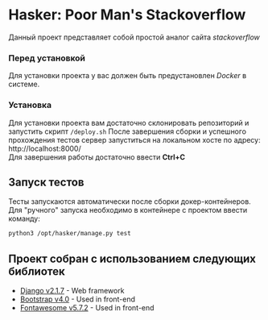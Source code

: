 # Hasker: Poor Man's Stackoverflow

Данный проект представляет собой простой аналог сайта *stackoverflow*

### Перед установкой 

Для установки проекта у вас должен быть предустановлен *Docker* в системе.

### Установка 
Для установки проекта вам достаточно склонировать репозиторий и запустить скрипт `/deploy.sh`
После завершения сборки и успешного прохождения тестов сервер запуститься на локальном хосте по адресу:
http://localhost:8000/
<br/>
Для завершения работы достаточно ввести **Ctrl+C**

## Запуск тестов

Тесты запускаются автоматически после сборки докер-контейнеров.
Для "ручного" запуска необходимо в контейнере с проектом ввести команду:
```bash
python3 /opt/hasker/manage.py test
``` 

## Проект собран с использованием следующих библиотек 

* [Django v2.1.7](https://www.djangoproject.com/) - Web framework
* [Bootstrap v4.0](https://getbootstrap.com/) - Used in front-end
* [Fontawesome v5.7.2](http://fontawesome.ru/) - Used in front-end
